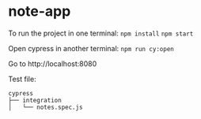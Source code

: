 # note-app

To run the project in one terminal:
`npm install`
`npm start`

Open cypress in another terminal:
`npm run cy:open`

Go to http://localhost:8080

Test file:
```
cypress
├── integration
│   └── notes.spec.js
